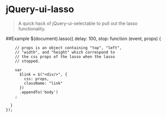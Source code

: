 # jQuery-ui-lasso
> A quick hack of jQuery-ui-selectable to pull out the lasso functionality.

##Example
    $(document).lasso({
      delay: 100,
      stop: function (event, props) {
    
        // props is an object containing "top", "left",
        // "width", and "height" which correspond to 
        // the css props of the lasso when the lasso 
        // stopped.
    
        var 
          $link = $("<div/>", {
            css: props,
            className: "link"
          })
          .appendTo('body')
        ;

      }
    });
